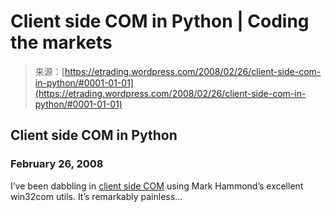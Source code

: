 <!--yml
category: 未分类
date: 2024-05-12 19:43:56
-->

# Client side COM in Python | Coding the markets

> 来源：[https://etrading.wordpress.com/2008/02/26/client-side-com-in-python/#0001-01-01](https://etrading.wordpress.com/2008/02/26/client-side-com-in-python/#0001-01-01)

## Client side COM in Python

### February 26, 2008

I’ve been dabbling in [client side COM](http://aspn.activestate.com/ASPN/docs/ActivePython/2.4/pywin32/html/com/win32com/HTML/QuickStartClientCom.html) using Mark Hammond’s excellent win32com utils. It’s remarkably painless…